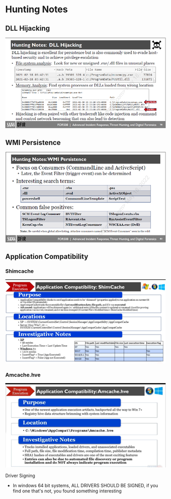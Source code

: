 # Hunting Notes

## DLL Hijacking

![](<../.gitbook/assets/image (48).png>)

## WMI Persistence

![](<../.gitbook/assets/image (80).png>)

## Application Compatibility

### Shimcache

![](<../.gitbook/assets/image (59) (1).png>)

### Amcache.hve

![](<../.gitbook/assets/image (49).png>)

Driver Signing

* In windows 64 bit systems, ALL DRIVERS SHOULD BE SIGNED, if you find one that's not, you found something interesting
